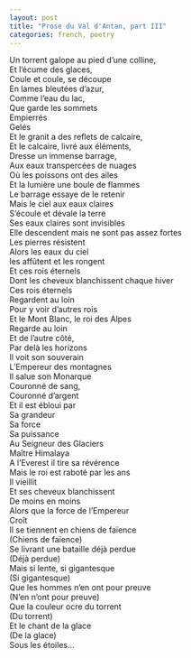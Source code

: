 ```yaml
---
layout: post
title: "Prose du Val d'Antan, part III"
categories: french, poetry
---
```


Un torrent galope au pied d’une colline,  
Et l’écume des glaces,  
Coule et coule, se découpe   
En lames bleutées d’azur,  
Comme l’eau du lac,  
Que garde les sommets  
Empierrés  
Gelés  
Et le granit a des reflets de calcaire,  
Et le calcaire, livré aux éléments,  
Dresse un immense barrage,  
Aux eaux transpercées de nuages  
Où les poissons ont des ailes  
Et la lumière une boule de flammes  
Le barrage essaye de le retenir   
Mais le ciel aux eaux claires  
S’écoule et dévale la terre  
Ses eaux claires sont invisibles  
Elle descendent mais ne sont pas assez fortes  
Les pierres résistent  
Alors les eaux du ciel   
les affûtent et les rongent  
Et ces rois éternels   
Dont les cheveux blanchissent chaque hiver  
Ces rois éternels   
Regardent au loin  
Pour y voir d’autres rois  
Et le Mont Blanc, le roi des Alpes  
Regarde au loin  
Et de l’autre côté,  
Par delà les horizons  
Il voit son souverain  
L’Empereur des montagnes  
Il salue son Monarque  
Couronné de sang,   
Couronné d’argent  
Et il est ébloui par  
Sa grandeur  
Sa force  
Sa puissance  
Au Seigneur des Glaciers  
Maître Himalaya  
A l’Everest il tire sa révérence  
Mais le roi est raboté par les ans  
Il vieillit  
Et ses cheveux blanchissent   
De moins en moins  
Alors que la force de l’Empereur   
Croît  
Il se tiennent en chiens de faïence  
(Chiens de faïence)  
Se livrant une bataille déjà perdue  
(Déjà perdue)  
Mais si lente, si gigantesque  
(Si gigantesque)  
Que les hommes n’en ont pour preuve  
(N’en n’ont pour preuve)  
Que la couleur ocre du torrent  
(Du torrent)  
Et le chant de la glace  
(De la glace)  
Sous les étoiles…